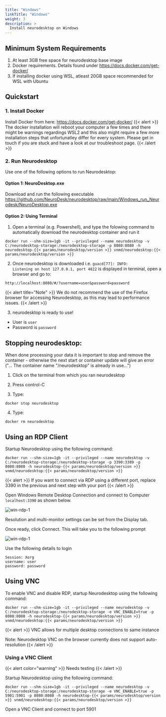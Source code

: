 ```yaml
---
title: "Windows"
linkTitle: "Windows"
weight: 3
description: >
  Install neurodesktop on Windows
---
```


## Minimum System Requirements
1. At least 3GB free space for neurodesktop base image
2. Docker requirements. Details found under https://docs.docker.com/get-docker/
3. If installing docker using WSL, atleast 20GB space recommended for WSL with Ubuntu

## Quickstart
### 1. Install Docker
Install Docker from here: https://docs.docker.com/get-docker/
{{< alert >}}
The docker installation will reboot your computer a few times and there might be warnings regardings WSL2 and this also might require a few more installation steps that unfortunatley differ for every system. Please get in touch if you are stuck and have a look at our troubleshoot page.
{{< /alert >}}

### 2. Run Neurodesktop
Use one of the following options to run Neurodesktop:

#### Option 1: NeuroDesktop.exe
Download and run the following executable
https://github.com/NeuroDesk/neurodesktop/raw/main/Windows_run_Neurodesk/NeuroDesktop.exe

#### Option 2: Using Terminal
1. Open a terminal (e.g. Powershell), and type the folowing command to automatically download the neurodesktop container and run it

<pre class="language-batch command-line" data-prompt=">">
<code>docker run --shm-size=1gb -it --privileged --name neurodesktop -v C:/neurodesktop-storage:/neurodesktop-storage -p 8080:8080 -h neurodesktop-{{< params/neurodesktop/version >}} vnmd/neurodesktop:{{< params/neurodesktop/version >}}</code>
</pre>

<!-- neurodesktop version found in neurodesk.github.io/data/neurodesktop.toml -->
2. Once neurodesktop is downloaded i.e. `guacd[77]: INFO:        Listening on host 127.0.0.1, port 4822` is displayed in terminal, open a browser and go to:
```
http://localhost:8080/#/?username=user&password=password
```

{{< alert title="Note" >}}
We do not recommend the use of the Firefox browser for accessing Neurodesktop, as this may lead to performance issues. 
{{< /alert >}}

3. neurodesktop is ready to use!
- User is `user`
- Password is `password`

## Stopping neurodesktop:
When done processing your data it is important to stop and remove the container - otherwise the next start or container update will give an error ("... The container name "/neurodesktop" is already in use...")
1. Click on the terminal from which you ran neurodesktop

2. Press control-C

3. Type:
```
docker stop neurodesktop
```
4. Type:
```
docker rm neurodesktop
```

## Using an RDP Client
Startup Neurodesktop using the following command:

<pre class="language-batch command-line" data-prompt=">">
<code>docker run --shm-size=1gb -it --privileged --name neurodesktop -v C:/neurodesktop-storage:/neurodesktop-storage -p 3390:3389 -p 8080:8080 -h neurodesktop-{{< params/neurodesktop/version >}} vnmd/neurodesktop:{{< params/neurodesktop/version >}}</code>
</pre>
{{< alert >}}
If you want to connect via RDP using a different port, replace 3390 in the previous and next step with your port
{{< /alert >}}

Open Windows Remote Desktop Connection and connect to Computer `localhost:3390` as shown below. 


![win-rdp-1](/neurodesktop/getting-started/win-rdp-1.png 'win-rdp-1')

Resolution and multi-monitor settings can be set from the Display tab. 

Once ready, click Connect. This will take you to the following prompt

![win-rdp-1](/neurodesktop/getting-started/win-rdp-2.png 'win-rdp-2')

Use the following details to login
```
Session: Xorg
username: user
password: password
```

## Using VNC

To enable VNC and disable RDP, startup Neurodesktop using the following command:

<pre class="language-batch command-line" data-prompt=">">
<code>docker run --shm-size=1gb -it --privileged --name neurodesktop -v C:/neurodesktop-storage:/neurodesktop-storage -e VNC_ENABLE=true -p 8080:8080 -h neurodesktop-{{< params/neurodesktop/version >}} vnmd/neurodesktop:{{< params/neurodesktop/version >}}</code>
</pre>

{{< alert >}}
VNC allows for multiple desktop connections to same instance

Note: Neurodesktop VNC on the browser currently does not support auto-resolution 
{{< /alert >}}

### Using a VNC Client

{{< alert color="warning" >}}
Needs testing
{{< /alert >}}

Startup Neurodesktop using the following command:

<pre class="language-batch command-line" data-prompt=">">
<code>docker run --shm-size=1gb -it --privileged --name neurodesktop -v C:/neurodesktop-storage:/neurodesktop-storage -e VNC_ENABLE=true -p 5901:5901 -p 8080:8080 -h neurodesktop-{{< params/neurodesktop/version >}} vnmd/neurodesktop:{{< params/neurodesktop/version >}}</code>
</pre>

Open a VNC Client and connect to port 5901
